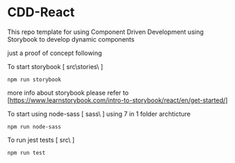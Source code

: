 # CDD-React
This repo template for using Component Driven Development using Storybook to develop dynamic components

just a proof of concept following

To start storybook [ src\stories\ ]
```
npm run storybook
```
more info about storybook please refer to [https://www.learnstorybook.com/intro-to-storybook/react/en/get-started/]

To start using node-sass [ sass\ ] using 7 in 1 folder archticture 
```
npm run node-sass
```

To run jest tests [ src\ ]
```
npm run test
```